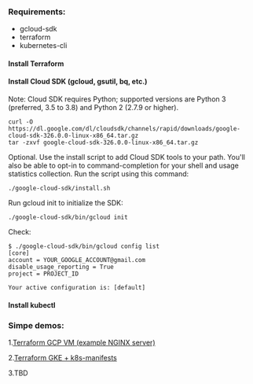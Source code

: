 
### Requirements:

- gcloud-sdk
- terraform
- kubernetes-cli


#### Install Terraform

#### Install Cloud SDK (gcloud, gsutil, bq, etc.)

Note: Cloud SDK requires Python; supported versions are Python 3 (preferred, 3.5 to 3.8) and Python 2 (2.7.9 or higher).

```
curl -O https://dl.google.com/dl/cloudsdk/channels/rapid/downloads/google-cloud-sdk-326.0.0-linux-x86_64.tar.gz
tar -zxvf google-cloud-sdk-326.0.0-linux-x86_64.tar.gz 
```
Optional. Use the install script to add Cloud SDK tools to your path. You'll also be able to opt-in to command-completion for your shell and usage statistics collection. Run the script using this command:
```
./google-cloud-sdk/install.sh
```
Run gcloud init to initialize the SDK:
```
./google-cloud-sdk/bin/gcloud init
```
Check:
```
$ ./google-cloud-sdk/bin/gcloud config list
[core]
account = YOUR_GOOGLE_ACCOUNT@gmail.com
disable_usage_reporting = True
project = PROJECT_ID

Your active configuration is: [default]
```

#### Install kubectl

### Simpe demos:

1.[Terraform GCP VM (example NGINX server)](https://github.com/adavarski/DevOps-GCP-demo/tree/main/VM/)

2.[Terraform GKE + k8s-manifests](https://github.com/adavarski/DevOps-GCP-demo/tree/main/GKE/) 

3.TBD
